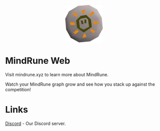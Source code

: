 <p align="center">
  <img src="mind-rune.webp" alt="MindRune">
</p>

# MindRune Web

Visit mindrune.xyz to learn more about MindRune.

Watch your MindRune graph grow and see how you stack up against the competition!

# Links

[Discord](https://discord.gg/74S5vRkNP7) - Our Discord server.
